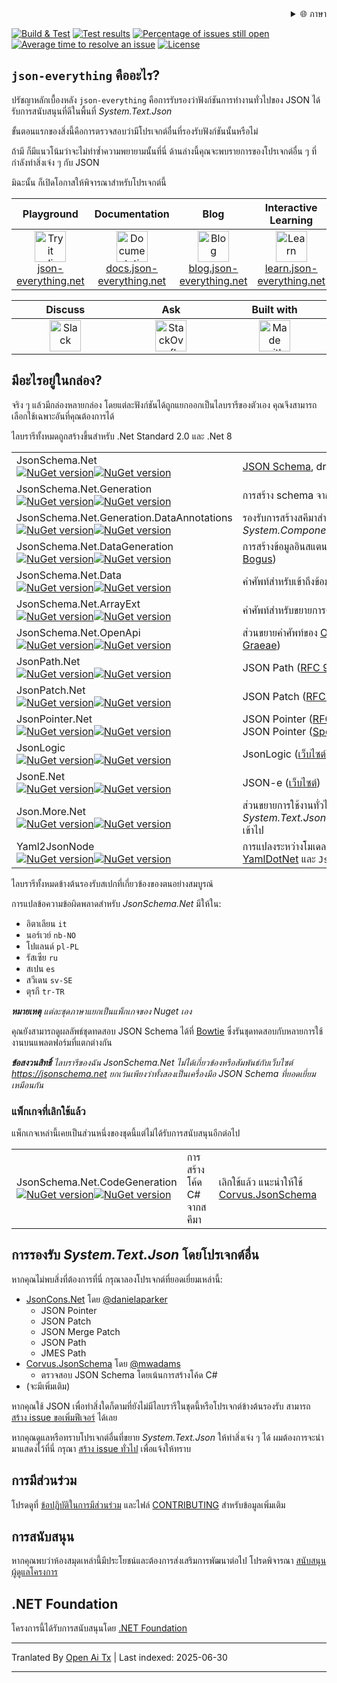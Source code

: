 <div align="right">
  <details>
    <summary >🌐 ภาษา</summary>
    <div>
      <div align="right">
        <p><a href="https://openaitx.github.io/view.html?user=json-everything&project=json-everything&lang=en">English</a></p>
        <p><a href="https://openaitx.github.io/view.html?user=json-everything&project=json-everything&lang=zh-CN">简体中文</a></p>
        <p><a href="https://openaitx.github.io/view.html?user=json-everything&project=json-everything&lang=zh-TW">繁體中文</a></p>
        <p><a href="https://openaitx.github.io/view.html?user=json-everything&project=json-everything&lang=ja">日本語</a></p>
        <p><a href="https://openaitx.github.io/view.html?user=json-everything&project=json-everything&lang=ko">한국어</a></p>
        <p><a href="https://openaitx.github.io/view.html?user=json-everything&project=json-everything&lang=hi">हिन्दी</a></p>
        <p><a href="https://openaitx.github.io/view.html?user=json-everything&project=json-everything&lang=th">ไทย</a></p>
        <p><a href="https://openaitx.github.io/view.html?user=json-everything&project=json-everything&lang=fr">Français</a></p>
        <p><a href="https://openaitx.github.io/view.html?user=json-everything&project=json-everything&lang=de">Deutsch</a></p>
        <p><a href="https://openaitx.github.io/view.html?user=json-everything&project=json-everything&lang=es">Español</a></p>
        <p><a href="https://openaitx.github.io/view.html?user=json-everything&project=json-everything&lang=it">Itapano</a></p>
        <p><a href="https://openaitx.github.io/view.html?user=json-everything&project=json-everything&lang=ru">Русский</a></p>
        <p><a href="https://openaitx.github.io/view.html?user=json-everything&project=json-everything&lang=pt">Português</a></p>
        <p><a href="https://openaitx.github.io/view.html?user=json-everything&project=json-everything&lang=nl">Nederlands</a></p>
        <p><a href="https://openaitx.github.io/view.html?user=json-everything&project=json-everything&lang=pl">Polski</a></p>
        <p><a href="https://openaitx.github.io/view.html?user=json-everything&project=json-everything&lang=ar">العربية</a></p>
        <p><a href="https://openaitx.github.io/view.html?user=json-everything&project=json-everything&lang=fa">فارسی</a></p>
        <p><a href="https://openaitx.github.io/view.html?user=json-everything&project=json-everything&lang=tr">Türkçe</a></p>
        <p><a href="https://openaitx.github.io/view.html?user=json-everything&project=json-everything&lang=vi">Tiếng Việt</a></p>
        <p><a href="https://openaitx.github.io/view.html?user=json-everything&project=json-everything&lang=id">Bahasa Indonesia</a></p>
      </div>
    </div>
  </details>
</div>

[![Build & Test](https://github.com/json-everything/json-everything/actions/workflows/dotnet-core.yml/badge.svg?branch=master&event=push)](https://github.com/json-everything/json-everything/actions/workflows/dotnet-core.yml)
[![Test results](https://img.shields.io/endpoint?url=https://gist.githubusercontent.com/gregsdennis/28607f2d276032f4d9a7f2c807e44df7/raw/test-results-badge.json)](https://github.com/json-everything/json-everything/actions?query=workflow%3A%22Build+%26+Test%22)
[![Percentage of issues still open](http://isitmaintained.com/badge/open/json-everything/json-everything.svg)](https://github.com/json-everything/json-everything/issues "Percentage of issues still open")
[![Average time to resolve an issue](http://isitmaintained.com/badge/resolution/json-everything/json-everything.svg)](https://github.com/json-everything/json-everything/issues "Average time to resolve an issue")
[![License](https://img.shields.io/github/license/json-everything/json-everything)](https://github.com/json-everything/json-everything/blob/master/LICENSE)

## `json-everything` คืออะไร?

ปรัชญาหลักเบื้องหลัง `json-everything` คือการรับรองว่าฟังก์ชันการทำงานทั่วไปของ JSON ได้รับการสนับสนุนที่ดีในพื้นที่ _System.Text.Json_

ขั้นตอนแรกของสิ่งนี้คือการตรวจสอบว่ามีโปรเจกต์อื่นที่รองรับฟังก์ชันนั้นหรือไม่

ถ้ามี ก็มีแนวโน้มว่าจะไม่ทำซ้ำความพยายามนั้นที่นี่ ด้านล่างนี้คุณจะพบรายการของโปรเจกต์อื่น ๆ ที่กำลังทำสิ่งเจ๋ง ๆ กับ JSON

มิฉะนั้น ก็เปิดโอกาสให้พิจารณาสำหรับโปรเจกต์นี้

<table>
<thead>
<tr>
<th width="207">Playground</th>
<th width="207">Documentation</th>
<th width="207">Blog</th>
<th width="207">Interactive Learning</th>
</tr>
</thead>
<tbody>
<tr>
<td align="center"><a href="https://json-everything.net"><img src="https://raw.githubusercontent.com/json-everything/json-everything/master/Resources/json-animated.webp" alt="Try it online" title="Try it online" height="50"><br>json-everything.net</a></td>
<td align="center"><a href="https://docs.json-everything.net"><img src="https://raw.githubusercontent.com/json-everything/json-everything/master/Resources/docs-icon.png" alt="Documentation" title="Documentation" height="50"><br>docs.json-everything.net</a></td>
<td align="center"><a href="https://blog.json-everything.net"><img src="https://raw.githubusercontent.com/json-everything/json-everything/master/Resources/blog-icon.png" alt="Blog" title="Blog" height="50"><br>blog.json-everything.net</a></td>
<td align="center"><a href="https://learn.json-everything.net"><img src="https://raw.githubusercontent.com/json-everything/json-everything/master/Resources/learn-icon.png" alt="Learn" title="Learn" height="50"><br>learn.json-everything.net</a></td>
</tr>
</tbody>
</table>

<table>
<thead>
<tr>
<th width="276">Discuss</th>
<th width="276">Ask</th>
<th width="276">Built with</th>
</tr>
</thead>
<tbody>
<tr>
<td align="center"><a href="https://join.slack.com/t/json-everything/shared_invite/zt-4klcm69x-_MA8Z2ZSZ4JNu_d3lQOVPg"><img src="https://raw.githubusercontent.com/json-everything/json-everything/master/Resources/Slack.png" alt="Slack" title="Slack" height="50"></a></td>
<td align="center"><a href="https://stackoverflow.com/questions/tagged/json-everything"><img src="https://raw.githubusercontent.com/json-everything/json-everything/master/Resources/stackoverflow.png" alt="StackOverflow" title="StackOverflow" height="50"></a></td>
<td align="center"><a href="http://www.jetbrains.com/resharper"><img src="https://raw.githubusercontent.com/json-everything/json-everything/master/Resources/Resharper.svg" alt="Made with Jetbrains Resharper" title="Made with Jetbrains Resharper" height="50"></a></td>
</tr>
</tbody>
</table>

## มีอะไรอยู่ในกล่อง?

จริง ๆ แล้วมีกล่องหลายกล่อง โดยแต่ละฟังก์ชันได้ถูกแยกออกเป็นไลบรารีของตัวเอง คุณจึงสามารถเลือกใช้เฉพาะอันที่คุณต้องการได้

ไลบรารีทั้งหมดถูกสร้างขึ้นสำหรับ .Net Standard 2.0 และ .Net 8

<table>
<tbody>
<tr>
<td>JsonSchema.Net<br><a href="https://www.nuget.org/packages/JsonSchema.Net/"><img alt="NuGet version" src="https://img.shields.io/nuget/vpre/JsonSchema.Net.svg?svg=true"></img><img alt="NuGet version" src="https://img.shields.io/nuget/dt/JsonSchema.Net.svg?svg=true"></img></a></td>
<td><a href="https://json-schema.org">JSON Schema</a>, drafts 6 และสูงกว่า</td>
</tr>
<tr>
<td>JsonSchema.Net.Generation<br><a href="https://www.nuget.org/packages/JsonSchema.Net.Generation/"><img alt="NuGet version" src="https://img.shields.io/nuget/vpre/JsonSchema.Net.Generation.svg?svg=true"></img><img alt="NuGet version" src="https://img.shields.io/nuget/dt/JsonSchema.Net.Generation.svg?svg=true"></img></a></td>
<td>การสร้าง schema จาก .Net types</td>
</tr>
<tr>
<td>JsonSchema.Net.Generation.DataAnnotations<br><a href="https://www.nuget.org/packages/JsonSchema.Net.Generation.DataAnnotations/"><img alt="NuGet version" src="https://img.shields.io/nuget/vpre/JsonSchema.Net.Generation.DataAnnotations.svg?svg=true"></img><img alt="NuGet version" src="https://img.shields.io/nuget/dt/JsonSchema.Net.Generation.DataAnnotations.svg?svg=true"></img></a></td>
<td>รองรับการสร้างสคีมาสำหรับ <em>System.ComponentModel.DataAnnotations</em></td>
</tr>
<tr>
<td>JsonSchema.Net.DataGeneration<br><a href="https://www.nuget.org/packages/JsonSchema.Net.DataGeneration/"><img alt="NuGet version" src="https://img.shields.io/nuget/vpre/JsonSchema.Net.DataGeneration.svg?svg=true"></img><img alt="NuGet version" src="https://img.shields.io/nuget/dt/JsonSchema.Net.DataGeneration.svg?svg=true"></img></a></td>
<td>การสร้างข้อมูลอินสแตนซ์แบบสุ่ม (ขับเคลื่อนโดย <a href="https://github.com/bchavez/Bogus">Bogus</a>)</td>
</tr>
<tr>
<td>JsonSchema.Net.Data<br><a href="https://www.nuget.org/packages/JsonSchema.Net.Data/"><img alt="NuGet version" src="https://img.shields.io/nuget/vpre/JsonSchema.Net.Data.svg?svg=true"></img><img alt="NuGet version" src="https://img.shields.io/nuget/dt/JsonSchema.Net.Data.svg?svg=true"></img></a></td>
<td>คำศัพท์สำหรับเข้าถึงข้อมูลอินสแตนซ์และข้อมูลภายนอก</td>
</tr>
<tr>
<td>JsonSchema.Net.ArrayExt<br><a href="https://www.nuget.org/packages/JsonSchema.Net.ArrayExt/"><img alt="NuGet version" src="https://img.shields.io/nuget/vpre/JsonSchema.Net.ArrayExt.svg?svg=true"></img><img alt="NuGet version" src="https://img.shields.io/nuget/dt/JsonSchema.Net.ArrayExt.svg?svg=true"></img></a></td>
<td>คำศัพท์สำหรับขยายการตรวจสอบความถูกต้องของอาเรย์</td>
</tr>
<tr>
<td>JsonSchema.Net.OpenApi<br><a href="https://www.nuget.org/packages/JsonSchema.Net.OpenApi/"><img alt="NuGet version" src="https://img.shields.io/nuget/vpre/JsonSchema.Net.OpenApi.svg?svg=true"></img><img alt="NuGet version" src="https://img.shields.io/nuget/dt/JsonSchema.Net.OpenApi.svg?svg=true"></img></a></td>
<td>ส่วนขยายคำศัพท์ของ <a href="https://www.openapis.org/">OpenApi 3.1</a> (ใช้โดย <a href="https://github.com/gregsdennis/Graeae">Graeae</a>)</td>
</tr>
<tr>
<td>JsonPath.Net<br><a href="https://www.nuget.org/packages/JsonPath.Net/"><img alt="NuGet version" src="https://img.shields.io/nuget/vpre/JsonPath.Net.svg?svg=true"></img><img alt="NuGet version" src="https://img.shields.io/nuget/dt/JsonPath.Net.svg?svg=true"></img></a></td>
<td>JSON Path (<a href="https://tools.ietf.org/html/rfc9535">RFC 9535</a>)</td>
</tr>
<tr>
<td>JsonPatch.Net<br><a href="https://www.nuget.org/packages/JsonPatch.Net/"><img alt="NuGet version" src="https://img.shields.io/nuget/vpre/JsonPatch.Net.svg?svg=true"></img><img alt="NuGet version" src="https://img.shields.io/nuget/dt/JsonPatch.Net.svg?svg=true"></img></a></td>
<td>JSON Patch (<a href="https://tools.ietf.org/html/rfc6902">RFC 6902</a>)</td>
</tr>
<tr>
<td>JsonPointer.Net<br><a href="https://www.nuget.org/packages/JsonPointer.Net/"><img alt="NuGet version" src="https://img.shields.io/nuget/vpre/JsonPointer.Net.svg?svg=true"></img><img alt="NuGet version" src="https://img.shields.io/nuget/dt/JsonPointer.Net.svg?svg=true"></img></a></td>
<td>JSON Pointer (<a href="https://tools.ietf.org/html/rfc6901">RFC 6901</a>) และ Relative JSON Pointer (<a href="https://tools.ietf.org/id/draft-handrews-relative-json-pointer-00.html">Specification</a>)</td>
</tr>
<tr>
<td>JsonLogic<br><a href="https://www.nuget.org/packages/JsonLogic/"><img alt="NuGet version" src="https://img.shields.io/nuget/vpre/JsonLogic.svg?svg=true"></img><img alt="NuGet version" src="https://img.shields.io/nuget/dt/JsonLogic.svg?svg=true"></img></a></td>
<td>JsonLogic (<a href="https://jsonlogic.com">เว็บไซต์</a>)</td>
</tr>
<tr>
<td>JsonE.Net<br><a href="https://www.nuget.org/packages/JsonE.Net/"><img alt="NuGet version" src="https://img.shields.io/nuget/vpre/JsonE.Net.svg?svg=true"></img><img alt="NuGet version" src="https://img.shields.io/nuget/dt/JsonE.Net.svg?svg=true"></img></a></td>
<td>JSON-e (<a href="https://json-e.js.org/">เว็บไซต์</a>)</td>
</tr>
<tr>
<td>Json.More.Net<br><a href="https://www.nuget.org/packages/Json.More.Net/"><img alt="NuGet version" src="https://img.shields.io/nuget/vpre/Json.More.Net.svg?svg=true"></img><img alt="NuGet version" src="https://img.shields.io/nuget/dt/Json.More.Net.svg?svg=true"></img></a></td>
<td>ส่วนขยายการใช้งานทั่วไปที่น่าจะถูกบรรจุอยู่ใน <em>System.Text.Json[.Nodes]</em> แต่ยังไม่ได้ถูกเพิ่มเข้าไป</td>
</tr>
<tr>
<td>Yaml2JsonNode<br><a href="https://www.nuget.org/packages/Yaml2JsonNode/"><img alt="NuGet version" src="https://img.shields.io/nuget/vpre/Yaml2JsonNode.svg?svg=true"></img><img alt="NuGet version" src="https://img.shields.io/nuget/dt/Yaml2JsonNode.svg?svg=true"></img></a></td>
<td>การแปลงระหว่างโมเดลเอกสาร YAML ใน <a href="https://github.com/aaubry/YamlDotNet">YamlDotNet</a> และ <code>JsonNode</code> (ทั้งสองทิศทาง)</td>
</tr>
</tbody>
</table>

ไลบรารีทั้งหมดข้างต้นรองรับสเปกที่เกี่ยวข้องของตนอย่างสมบูรณ์

การแปลข้อความข้อผิดพลาดสำหรับ _JsonSchema.Net_ มีให้ใน:

- อิตาเลียน `it`
- นอร์เวย์ `nb-NO`
- โปแลนด์ `pl-PL`
- รัสเซีย `ru`
- สเปน `es`
- สวีเดน `sv-SE`
- ตุรกี `tr-TR`

***หมายเหตุ** แต่ละชุดภาษาแยกเป็นแพ็กเกจของ Nuget เอง*

คุณยังสามารถดูผลลัพธ์ชุดทดสอบ JSON Schema ได้ที่ [Bowtie](https://bowtie-json-schema.github.io/bowtie) ซึ่งรันชุดทดสอบกับหลายการใช้งานบนแพลตฟอร์มที่แตกต่างกัน

***ข้อสงวนสิทธิ์** ไลบรารีของฉัน _JsonSchema.Net_ ไม่ได้เกี่ยวข้องหรือสัมพันธ์กับเว็บไซต์ https://jsonschema.net ยกเว้นเพียงว่าทั้งสองเป็นเครื่องมือ JSON Schema ที่ยอดเยี่ยมเหมือนกัน*

### แพ็กเกจที่เลิกใช้แล้ว

แพ็กเกจเหล่านี้เคยเป็นส่วนหนึ่งของชุดนี้แต่ไม่ได้รับการสนับสนุนอีกต่อไป

<table>
<tbody>
<tr>
<td>JsonSchema.Net.CodeGeneration<br><a href="https://www.nuget.org/packages/JsonSchema.Net.CodeGeneration/"><img alt="NuGet version" src="https://img.shields.io/nuget/vpre/JsonSchema.Net.CodeGeneration.svg?svg=true"></img><img alt="NuGet version" src="https://img.shields.io/nuget/dt/JsonSchema.Net.CodeGeneration.svg?svg=true"></img></a></td>
<td>การสร้างโค้ด C# จากสคีมา</td>
<td>เลิกใช้แล้ว แนะนำให้ใช้ <a href="https://github.com/corvus-dotnet/Corvus.JsonSchema">Corvus.JsonSchema</a></td>
</tr>
</tbody>
</table>


## การรองรับ _System.Text.Json_ โดยโปรเจกต์อื่น

หากคุณไม่พบสิ่งที่ต้องการที่นี่ กรุณาลองโปรเจกต์ที่ยอดเยี่ยมเหล่านี้:

- [JsonCons.Net](https://github.com/danielaparker/JsonCons.Net) โดย [@danielaparker](https://github.com/danielaparker)
  - JSON Pointer
  - JSON Patch
  - JSON Merge Patch
  - JSON Path
  - JMES Path
- [Corvus.JsonSchema](https://github.com/corvus-dotnet/Corvus.JsonSchema) โดย [@mwadams](https://github.com/mwadams)
  - ตรวจสอบ JSON Schema โดยเน้นการสร้างโค้ด C#
- (จะมีเพิ่มเติม)

หากคุณใช้ JSON เพื่อทำสิ่งใดก็ตามที่ยังไม่มีไลบรารีในชุดนี้หรือโปรเจกต์ข้างต้นรองรับ สามารถ [สร้าง issue ขอเพิ่มฟีเจอร์](https://github.com/json-everything/json-everything/issues/new?assignees=&labels=feature&projects=&template=New_function.yml) ได้เลย

หากคุณดูแลหรือทราบโปรเจกต์อื่นที่ขยาย _System.Text.Json_ ให้ทำสิ่งเจ๋ง ๆ ได้ ผมต้องการจะนำมาแสดงไว้ที่นี่ กรุณา [สร้าง issue ทั่วไป](https://github.com/json-everything/json-everything/issues/new) เพื่อแจ้งให้ทราบ
## การมีส่วนร่วม

โปรดดูที่ [ข้อปฏิบัติในการมีส่วนร่วม](https://raw.githubusercontent.com/json-everything/json-everything/master/./CODE_OF_CONDUCT.md) และไฟล์ [CONTRIBUTING](https://raw.githubusercontent.com/json-everything/json-everything/master/./CONTRIBUTING.md) สำหรับข้อมูลเพิ่มเติม

## การสนับสนุน

หากคุณพบว่าห้องสมุดเหล่านี้มีประโยชน์และต้องการส่งเสริมการพัฒนาต่อไป โปรดพิจารณา [สนับสนุนผู้ดูแลโครงการ](https://github.com/sponsors/gregsdennis)

## .NET Foundation

โครงการนี้ได้รับการสนับสนุนโดย [.NET Foundation](https://dotnetfoundation.org)

---

Tranlated By [Open Ai Tx](https://github.com/OpenAiTx/OpenAiTx) | Last indexed: 2025-06-30

---